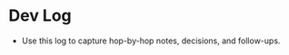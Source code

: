# Dev Log

<!-- AUTODOC:BEGIN main -->
- Use this log to capture hop-by-hop notes, decisions, and follow-ups.
<!-- AUTODOC:END main -->

